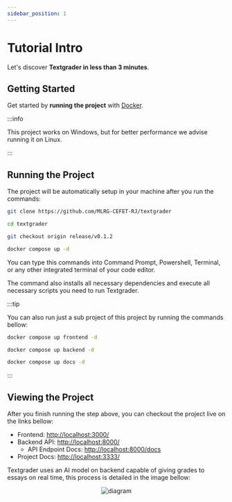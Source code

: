 ```yaml
---
sidebar_position: 1
---
```


# Tutorial Intro

Let's discover **Textgrader in less than 3 minutes**.

## Getting Started

Get started by **running the project** with [Docker](https://www.docker.com/).

:::info

This project works on Windows, but for better performance we advise running it on Linux.

:::

## Running the Project

The project will be automatically setup in your machine after you run the commands:

```bash
git clone https://github.com/MLRG-CEFET-RJ/textgrader

cd textgrader

git checkout origin release/v0.1.2

docker compose up -d
```

You can type this commands into Command Prompt, Powershell, Terminal, or any other integrated terminal of your code editor.

The command also installs all necessary dependencies and execute all necessary scripts you need to run Textgrader.

:::tip

You can also run just a sub project of this project by running the commands bellow:

```bash title="Running just the Frontend"
docker compose up frontend -d
```

```bash title="Running just the Backend"
docker compose up backend -d
```

```bash title="Running just the Documentation"
docker compose up docs -d
```

:::

## Viewing the Project

After you finish running the step above, you can checkout the project live on the links bellow:

- Frontend: [http://localhost:3000/](http://localhost:3000/)
- Backend API: [http://localhost:8000/](http://localhost:8000/)
  - API Endpoint Docs: [http://localhost:8000/docs](http://localhost:8000/docs)
- Project Docs: [http://localhost:3333/](http://localhost:3333/)

Textgrader uses an AI model on backend capable of giving grades to essays on real time, this process is detailed in the image bellow:

<p align="center">
  <img src="/img/diagram.png" alt="diagram"/>
</p>
